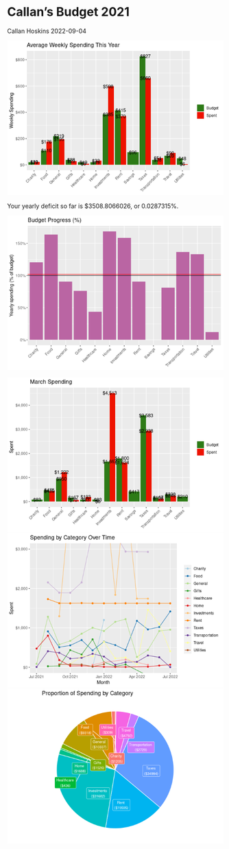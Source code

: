 Callan’s Budget 2021
================
Callan Hoskins
2022-09-04

![](budget_report_2021_files/figure-gfm/unnamed-chunk-3-1.png)<!-- -->

Your yearly deficit so far is $3508.8066026, or 0.0287315%.

![](budget_report_2021_files/figure-gfm/unnamed-chunk-5-1.png)<!-- -->

![](budget_report_2021_files/figure-gfm/unnamed-chunk-6-1.png)<!-- -->
![](budget_report_2021_files/figure-gfm/unnamed-chunk-7-1.png)<!-- -->
![](budget_report_2021_files/figure-gfm/unnamed-chunk-8-1.png)<!-- -->
